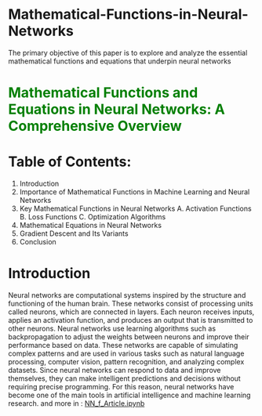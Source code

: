 # Mathematical-Functions-in-Neural-Networks
The primary objective of this paper is to explore and analyze the essential mathematical functions and equations that underpin neural networks

# <font color='green'>**Mathematical Functions and Equations in Neural Networks: A Comprehensive Overview**</font>



# Table of Contents:

1. Introduction
2. Importance of Mathematical Functions in Machine Learning and Neural Networks
3. Key Mathematical Functions in Neural Networks
A. Activation Functions
B. Loss Functions
C. Optimization Algorithms
4. Mathematical Equations in Neural Networks
5. Gradient Descent and Its Variants
6. Conclusion

# Introduction
Neural networks are computational systems inspired by the structure and functioning of the
human brain. These networks consist of processing units called neurons, which are
connected in layers. Each neuron receives inputs, applies an activation function, and
produces an output that is transmitted to other neurons. Neural networks use learning
algorithms such as backpropagation to adjust the weights between neurons and improve
their performance based on data. These networks are capable of simulating complex
patterns and are used in various tasks such as natural language processing, computer vision,
pattern recognition, and analyzing complex datasets. Since neural networks can respond to
data and improve themselves, they can make intelligent predictions and decisions without
requiring precise programming. For this reason, neural networks have become one of the
main tools in artificial intelligence and machine learning research.
and more in : [NN_f_Article.ipynb](https://github.com/AliRezaKhatibi/Mathematical-Functions-in-Neural-Networks/blob/942dd3fb45634009e6641662f95ee123cfa90757/NN_f_Article.ipynb)

